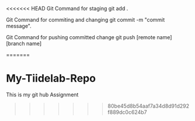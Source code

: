 <<<<<<< HEAD
Git Command for staging
  git add .

 Git Command for commiting and changing
  git commit -m "commit message".

  Git Command for pushing committed change
   git push [remote name] [branch name]
    
=======
# My-Tiidelab-Repo
This is my git hub Assignment 
>>>>>>> 80be45d8b54aaf7a34d8d91d292f889dc0c624b7
